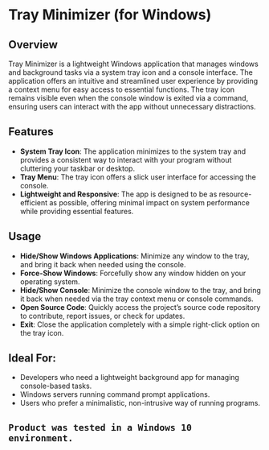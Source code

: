 # Tray Minimizer (for Windows)

## Overview
Tray Minimizer is a lightweight Windows application that manages windows and background tasks via a system tray icon and a console interface. The application offers an intuitive and streamlined user experience by providing a context menu for easy access to essential functions. The tray icon remains visible even when the console window is exited via a command, ensuring users can interact with the app without unnecessary distractions.

## Features
- **System Tray Icon**: The application minimizes to the system tray and provides a consistent way to interact with your program without cluttering your taskbar or desktop.
- **Tray Menu**: The tray icon offers a slick user interface for accessing the console.
- **Lightweight and Responsive**: The app is designed to be as resource-efficient as possible, offering minimal impact on system performance while providing essential features.

## Usage
- **Hide/Show Windows Applications**: Minimize any window to the tray, and bring it back when needed using the console.
- **Force-Show Windows**: Forcefully show any window hidden on your operating system.
- **Hide/Show Console**: Minimize the console window to the tray, and bring it back when needed via the tray context menu or console commands.
- **Open Source Code**: Quickly access the project’s source code repository to contribute, report issues, or check for updates.
- **Exit**: Close the application completely with a simple right-click option on the tray icon.

## Ideal For:
- Developers who need a lightweight background app for managing console-based tasks.
- Windows servers running command prompt applications.
- Users who prefer a minimalistic, non-intrusive way of running programs.

```Product was tested in a Windows 10 environment.```
---
